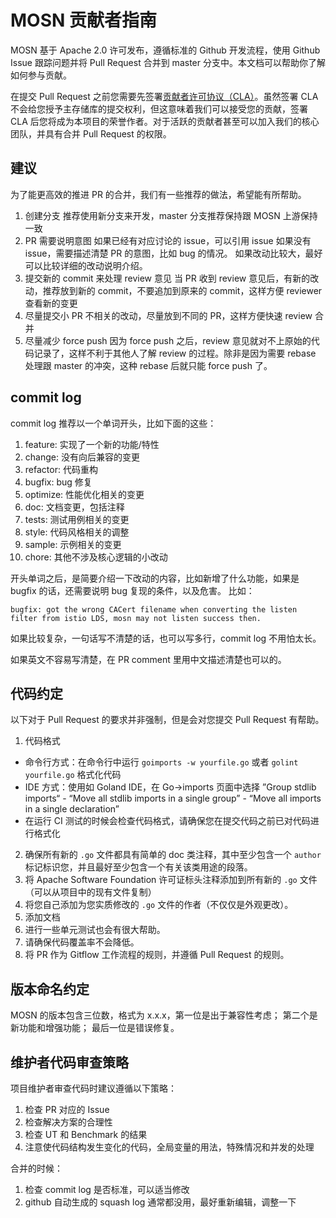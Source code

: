 # MOSN 贡献者指南

MOSN 基于 Apache 2.0 许可发布，遵循标准的 Github 开发流程，使用 Github Issue 跟踪问题并将 Pull Request 合并到 master 分支中。本文档可以帮助你了解如何参与贡献。

在提交 Pull Request 之前您需要先签署[贡献者许可协议（CLA）](http://cla.sofastack.tech/)。虽然签署 CLA 不会给您授予主存储库的提交权利，但这意味着我们可以接受您的贡献，签署 CLA 后您将成为本项目的荣誉作者。对于活跃的贡献者甚至可以加入我们的核心团队，并具有合并 Pull Request 的权限。

## 建议

为了能更高效的推进 PR 的合并，我们有一些推荐的做法，希望能有所帮助。

1. 创建分支
   推荐使用新分支来开发，master 分支推荐保持跟 MOSN 上游保持一致
2. PR 需要说明意图
   如果已经有对应讨论的 issue，可以引用 issue
   如果没有 issue，需要描述清楚 PR 的意图，比如 bug 的情况。
   如果改动比较大，最好可以比较详细的改动说明介绍。
3. 提交新的 commit 来处理 review 意见
   当 PR 收到 review 意见后，有新的改动，推荐放到新的 commit，不要追加到原来的 commit，这样方便 reviewer 查看新的变更
4. 尽量提交小 PR
   不相关的改动，尽量放到不同的 PR，这样方便快速 review 合并
5. 尽量减少 force push
   因为 force push 之后，review 意见就对不上原始的代码记录了，这样不利于其他人了解 review 的过程。除非是因为需要 rebase 处理跟 master 的冲突，这种 rebase 后就只能 force push 了。

## commit log

commit log 推荐以一个单词开头，比如下面的这些：

1. feature: 实现了一个新的功能/特性
2. change: 没有向后兼容的变更
3. refactor: 代码重构
4. bugfix: bug 修复
5. optimize: 性能优化相关的变更
6. doc: 文档变更，包括注释
7. tests: 测试用例相关的变更
8. style: 代码风格相关的调整
9. sample: 示例相关的变更
10. chore: 其他不涉及核心逻辑的小改动

开头单词之后，是简要介绍一下改动的内容，比如新增了什么功能，如果是 bugfix 的话，还需要说明 bug 复现的条件，以及危害。
比如：

```
bugfix: got the wrong CACert filename when converting the listen filter from istio LDS, mosn may not listen success then.
```

如果比较复杂，一句话写不清楚的话，也可以写多行，commit log 不用怕太长。

如果英文不容易写清楚，在 PR comment 里用中文描述清楚也可以的。

## 代码约定

以下对于 Pull Request 的要求并非强制，但是会对您提交 Pull Request 有帮助。

1. 代码格式
  - 命令行方式：在命令行中运行 `goimports -w yourfile.go` 或者 `golint yourfile.go` 格式化代码
  - IDE 方式：使用如 Goland IDE，在 Go->imports 页面中选择 ”Group stdlib imports“ - “Move all stdlib imports in a single group” - “Move all imports in a single declaration”   
  - 在运行 CI 测试的时候会检查代码格式，请确保您在提交代码之前已对代码进行格式化
2. 确保所有新的 `.go` 文件都具有简单的 doc 类注释，其中至少包含一个 `author` 标记标识您，并且最好至少包含一个有关该类用途的段落。
3. 将 Apache Software Foundation 许可证标头注释添加到所有新的 `.go` 文件（可以从项目中的现有文件复制）
4. 将您自己添加为您实质修改的 `.go` 文件的作者（不仅仅是外观更改）。
5. 添加文档
6. 进行一些单元测试也会有很大帮助。
7. 请确保代码覆盖率不会降低。
8. 将 PR 作为 Gitflow 工作流程的规则，并遵循 Pull Request 的规则。

## 版本命名约定

MOSN 的版本包含三位数，格式为 x.x.x，第一位是出于兼容性考虑； 第二个是新功能和增强功能； 最后一位是错误修复。

## 维护者代码审查策略

项目维护者审查代码时建议遵循以下策略：

1. 检查 PR 对应的 Issue
2. 检查解决方案的合理性
3. 检查 UT 和 Benchmark 的结果
4. 注意使代码结构发生变化的代码，全局变量的用法，特殊情况和并发的处理

合并的时候：

1. 检查 commit log 是否标准，可以适当修改
2. github 自动生成的 squash log 通常都没用，最好重新编辑，调整一下